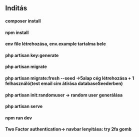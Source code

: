## Inditás
#### composer install
#### npm install
#### env file létrehozása, env.example tartalma bele
#### php artisan key:generate
#### php artisan migrate
#### php artisan migrate:fresh --seed ->5alap cég létrehozása + 1 felhasználó(test email cim átirása databaseSeederben)
#### php artisan init:randomuser -> random user generálása
#### php artisan serve
#### npm run dev
#### Two Factor authentication-> navbar lenyitása: try 2fa gomb